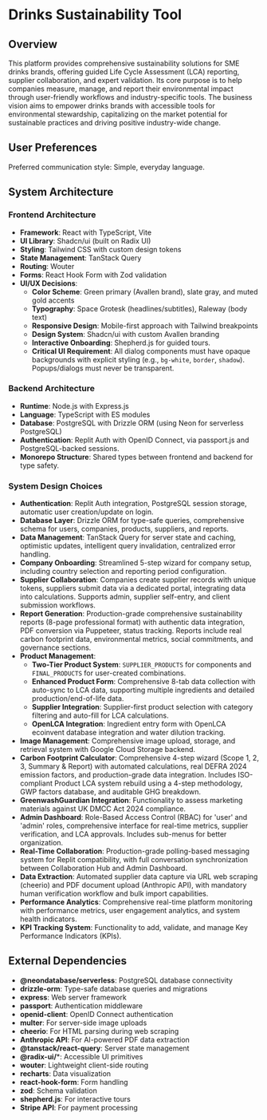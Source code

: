 # Drinks Sustainability Tool

## Overview
This platform provides comprehensive sustainability solutions for SME drinks brands, offering guided Life Cycle Assessment (LCA) reporting, supplier collaboration, and expert validation. Its core purpose is to help companies measure, manage, and report their environmental impact through user-friendly workflows and industry-specific tools. The business vision aims to empower drinks brands with accessible tools for environmental stewardship, capitalizing on the market potential for sustainable practices and driving positive industry-wide change.

## User Preferences
Preferred communication style: Simple, everyday language.

## System Architecture

### Frontend Architecture
- **Framework**: React with TypeScript, Vite
- **UI Library**: Shadcn/ui (built on Radix UI)
- **Styling**: Tailwind CSS with custom design tokens
- **State Management**: TanStack Query
- **Routing**: Wouter
- **Forms**: React Hook Form with Zod validation
- **UI/UX Decisions**:
    - **Color Scheme**: Green primary (Avallen brand), slate gray, and muted gold accents
    - **Typography**: Space Grotesk (headlines/subtitles), Raleway (body text)
    - **Responsive Design**: Mobile-first approach with Tailwind breakpoints
    - **Design System**: Shadcn/ui with custom Avallen branding
    - **Interactive Onboarding**: Shepherd.js for guided tours.
    - **Critical UI Requirement**: All dialog components must have opaque backgrounds with explicit styling (e.g., `bg-white`, `border`, `shadow`). Popups/dialogs must never be transparent.

### Backend Architecture
- **Runtime**: Node.js with Express.js
- **Language**: TypeScript with ES modules
- **Database**: PostgreSQL with Drizzle ORM (using Neon for serverless PostgreSQL)
- **Authentication**: Replit Auth with OpenID Connect, via passport.js and PostgreSQL-backed sessions.
- **Monorepo Structure**: Shared types between frontend and backend for type safety.

### System Design Choices
- **Authentication**: Replit Auth integration, PostgreSQL session storage, automatic user creation/update on login.
- **Database Layer**: Drizzle ORM for type-safe queries, comprehensive schema for users, companies, products, suppliers, and reports.
- **Data Management**: TanStack Query for server state and caching, optimistic updates, intelligent query invalidation, centralized error handling.
- **Company Onboarding**: Streamlined 5-step wizard for company setup, including country selection and reporting period configuration.
- **Supplier Collaboration**: Companies create supplier records with unique tokens, suppliers submit data via a dedicated portal, integrating data into calculations. Supports admin, supplier self-entry, and client submission workflows.
- **Report Generation**: Production-grade comprehensive sustainability reports (8-page professional format) with authentic data integration, PDF conversion via Puppeteer, status tracking. Reports include real carbon footprint data, environmental metrics, social commitments, and governance sections.
- **Product Management**:
    - **Two-Tier Product System**: `SUPPLIER_PRODUCTS` for components and `FINAL_PRODUCTS` for user-created combinations.
    - **Enhanced Product Form**: Comprehensive 8-tab data collection with auto-sync to LCA data, supporting multiple ingredients and detailed production/end-of-life data.
    - **Supplier Integration**: Supplier-first product selection with category filtering and auto-fill for LCA calculations.
    - **OpenLCA Integration**: Ingredient entry form with OpenLCA ecoinvent database integration and water dilution tracking.
- **Image Management**: Comprehensive image upload, storage, and retrieval system with Google Cloud Storage backend.
- **Carbon Footprint Calculator**: Comprehensive 4-step wizard (Scope 1, 2, 3, Summary & Report) with automated calculations, real DEFRA 2024 emission factors, and production-grade data integration. Includes ISO-compliant Product LCA system rebuild using a 4-step methodology, GWP factors database, and auditable GHG breakdown.
- **GreenwashGuardian Integration**: Functionality to assess marketing materials against UK DMCC Act 2024 compliance.
- **Admin Dashboard**: Role-Based Access Control (RBAC) for 'user' and 'admin' roles, comprehensive interface for real-time metrics, supplier verification, and LCA approvals. Includes sub-menus for better organization.
- **Real-Time Collaboration**: Production-grade polling-based messaging system for Replit compatibility, with full conversation synchronization between Collaboration Hub and Admin Dashboard.
- **Data Extraction**: Automated supplier data capture via URL web scraping (cheerio) and PDF document upload (Anthropic API), with mandatory human verification workflow and bulk import capabilities.
- **Performance Analytics**: Comprehensive real-time platform monitoring with performance metrics, user engagement analytics, and system health indicators.
- **KPI Tracking System**: Functionality to add, validate, and manage Key Performance Indicators (KPIs).

## External Dependencies

- **@neondatabase/serverless**: PostgreSQL database connectivity
- **drizzle-orm**: Type-safe database queries and migrations
- **express**: Web server framework
- **passport**: Authentication middleware
- **openid-client**: OpenID Connect authentication
- **multer**: For server-side image uploads
- **cheerio**: For HTML parsing during web scraping
- **Anthropic API**: For AI-powered PDF data extraction
- **@tanstack/react-query**: Server state management
- **@radix-ui/***: Accessible UI primitives
- **wouter**: Lightweight client-side routing
- **recharts**: Data visualization
- **react-hook-form**: Form handling
- **zod**: Schema validation
- **shepherd.js**: For interactive tours
- **Stripe API**: For payment processing